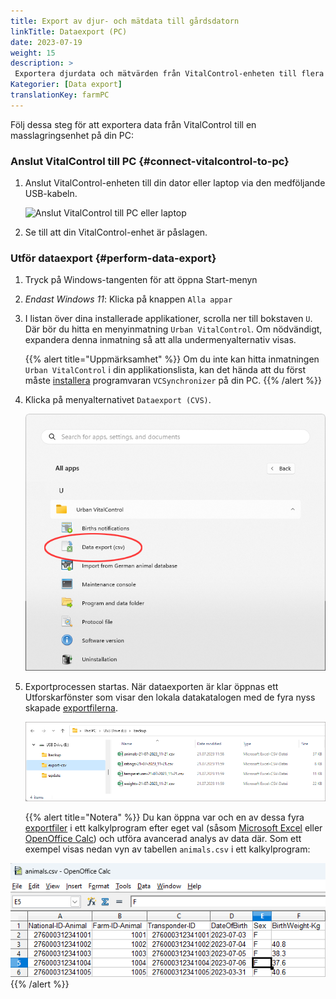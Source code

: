 ```yaml
---
title: Export av djur- och mätdata till gårdsdatorn
linkTitle: Dataexport (PC)
date: 2023-07-19
weight: 15
description: >
 Exportera djurdata och mätvärden från VitalControl-enheten till flera CVS-filer
Kategorier: [Data export]
translationKey: farmPC
---
```

Följ dessa steg för att exportera data från VitalControl till en masslagringsenhet på din PC:

### Anslut VitalControl till PC {#connect-vitalcontrol-to-pc}

1. Anslut VitalControl-enheten till din dator eller laptop via den medföljande USB-kabeln.

   ![Anslut VitalControl till PC eller laptop](/images/synchronisation/connect-to-pc.svg "Anslut VitalControl till PC")

1. Se till att din VitalControl-enhet är påslagen.

### Utför dataexport {#perform-data-export}

1. Tryck på Windows-tangenten för att öppna Start-menyn

1. *Endast Windows 11*: Klicka på knappen `Alla appar`

1. I listan över dina installerade applikationer, scrolla ner till bokstaven `U`. Där bör du hitta en menyinmatning `Urban VitalControl`. Om nödvändigt, expandera denna inmatning så att alla undermenyalternativ visas.

   {{% alert title="Uppmärksamhet" %}}
Om du inte kan hitta inmatningen `Urban VitalControl` i din applikationslista, kan det hända att du först måste [installera](../vcsynchronizer/installation/) programvaran `VCSynchronizer` på din PC.
   {{% /alert %}}

1. Klicka på menyalternativet `Dataexport (CVS)`.

   ![Windows Start-meny, menyalternativ för Urban VitalControl (VCSynchronizer)](../vcsynchronizer/images/data-export/data-export.png "Windows start-meny, VitalControl")

1. Exportprocessen startas. När dataexporten är klar öppnas ett Utforskarfönster som visar den lokala datakatalogen med de fyra nyss skapade [exportfilerna](../../data-export/export-files/).

   ![Lokal datakatalog med exportfiler](../../data-export/images/export-files.png "Exportfiler, lokalt lagrade")

   {{% alert title="Notera" %}}
  Du kan öppna var och en av dessa fyra [exportfiler](../../data-export/export-files/) i ett kalkylprogram efter eget val (såsom [Microsoft Excel](https://products.office.com/excel) eller [OpenOffice Calc](https://www.openoffice.org/)) och utföra avancerad analys av data där. Som ett exempel visas nedan vyn av tabellen `animals.csv` i ett kalkylprogram:


  ![Exporterad djurdatatabell öppnad i ett kalkylprogram](../../data-export/images/animals.png "Kalkylprogram med djurdata")
   {{% /alert %}}
